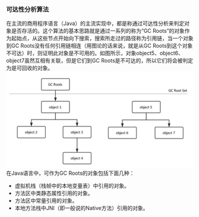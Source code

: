 ### 可达性分析算法
在主流的商用程序语言（Java）的主流实现中，都是称通过可达性分析来判定对象是否存活的。这个算法的基本思路就是通过一系列的称为“GC Roots”的对象作为起始点，从这些节点开始向下搜索，搜索所走过的路径称为引用链，当一个对象到GC Roots没有任何引用链相连（用图论的话来说，就是从GC Roots到这个对象不可达）时，则证明此对象是不可用的。如图所示，对象object5、object6、object7虽然互相有关联，但是它们到GC Roots是不可达的，所以它们将会被判定为是可回收的对象。
![可达性分析算法](picture/可达性分析算法.jpg)
在Java语言中，可作为GC Roots的对象包括下面几种：
* 虚拟机栈（栈帧中的本地变量表）中引用的对象。
* 方法区中类静态属性引用的对象。
* 方法区中常量引用的对象。
* 本地方法栈中JNI（即一般说的Native方法）引用的对象。
